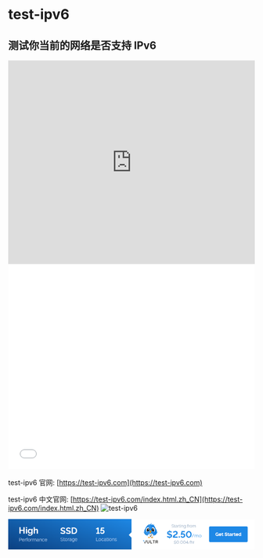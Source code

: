 # test-ipv6

## 测试你当前的网络是否支持 IPv6

<iframe width="100%" height="415" src="https://www.youtube.com/embed/h4i5-YNvq3w" frameborder="0" allow="accelerometer; autoplay; encrypted-media; gyroscope; picture-in-picture" allowfullscreen></iframe>
<iframe width="100%" height="415" src="//player.bilibili.com/player.html?aid=35609803&cid=62446885&page=1" scrolling="no" border="0" frameborder="no" framespacing="0" allowfullscreen="true"> </iframe>

test-ipv6 官网: [https://test-ipv6.com](https://test-ipv6.com)

test-ipv6 中文官网: [https://test-ipv6.com/index.html.zh_CN](https://test-ipv6.com/index.html.zh_CN)
![test-ipv6](https://i.imgur.com/MthwLIO.png)

<a href="https://www.vultr.com/?ref=9634529-9J">![](../images/banner_1.png)</a>
